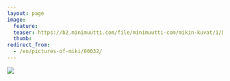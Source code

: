 ```yaml
---
layout: page
image:
  feature:
  teaser: https://b2.minimuutti.com/file/minimuutti-com/mikin-kuvat/1/DSC12533-245px.jpg
  thumb:
redirect_from:
  - /en/pictures-of-miki/00032/
---
```


![](https://b2.minimuutti.com/file/minimuutti-com/mikin-kuvat/1/DSC12533-800px.jpg)
